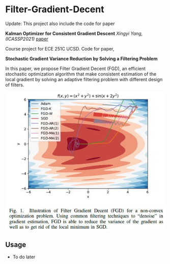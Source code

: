 # Filter-Gradient-Decent
Update: This project also include the code for paper

**Kalman Optimizer for Consistent Gradient Descent**
*Xingyi Yang, (ICASSP2021)* [paper](https://ieeexplore.ieee.org/document/9414588)

Course project for ECE 251C UCSD. Code for paper,

**Stochastic Gradient Variance Reduction by Solving a Filtering Problem**

In this paper, we propose Filter Gradient Decent (FGD), an
efficient stochastic optimization algorithm that make consistent
estimation of the local gradient by solving an adaptive filtering
problem with different design of filters.

![](paper/illustration.jpg)

## Usage
- To do later




